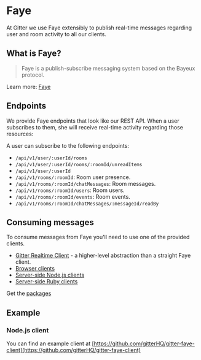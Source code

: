 # Faye

At Gitter we use Faye extensibly to publish real-time messages regarding user and room activity to all our clients.

## What is Faye?

> Faye is a publish-subscribe messaging system based on the Bayeux protocol.

Learn more: [Faye](http://faye.jcoglan.com/)

## Endpoints

We provide Faye endpoints that look like our REST API. When a user subscribes to them, she will receive real-time activity regarding those resources:

A user can subscribe to the following endpoints:

 - `/api/v1/user/:userId/rooms` 
 - `/api/v1/user/:userId/rooms/:roomId/unreadItems`
 - `/api/v1/user/:userId`
 - `/api/v1/rooms/:roomId`: Room user presence.
 - `/api/v1/rooms/:roomId/chatMessages`: Room messages.
 - `/api/v1/rooms/:roomId/users`: Room users.
 - `/api/v1/rooms/:roomId/events`: Room events.
 - `/api/v1/rooms/:roomId/chatMessages/:messageId/readBy`

## Consuming messages

To consume messages from Faye you'll need to use one of the provided clients.

 - [Gitter Realtime Client](https://github.com/gitterHQ/realtime-client) - a higher-level abstraction than a straight Faye client.
 - [Browser clients](http://faye.jcoglan.com/browser.html) 
 - [Server-side Node.js clients](http://faye.jcoglan.com/node/clients.html)
 - [Server-side Ruby clients](http://faye.jcoglan.com/ruby/clients.html)

Get the [packages](http://faye.jcoglan.com/download.html)

## Example

### Node.js client

You can find an example client at [https://github.com/gitterHQ/gitter-faye-client](https://github.com/gitterHQ/gitter-faye-client)
